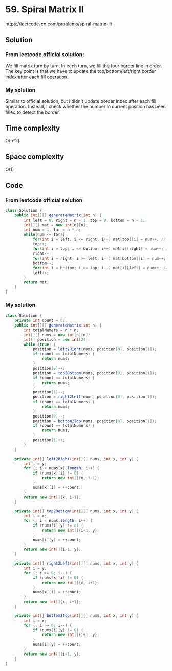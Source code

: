 # 59. Spiral Matrix II
https://leetcode-cn.com/problems/spiral-matrix-ii/

## Solution
### From leetcode official solution:
We fill matrix turn by turn. In each turn, we fill the four border line in order. The key point is that we have to update the top/bottom/left/right border index after each fill operation.

### My solution
Similar to official solution, but i didn't update border index after each fill operation. Instead, I check whether the number in current position has been filled to detect the border.

## Time complexity
O(n^2)

## Space complexity
O(1)

## Code
### From leetcode official solution
```java
class Solution {
    public int[][] generateMatrix(int n) {
        int left = 0, right = n - 1, top = 0, bottom = n - 1;
        int[][] mat = new int[n][n];
        int num = 1, tar = n * n;
        while(num <= tar){
            for(int i = left; i <= right; i++) mat[top][i] = num++; // left to right.
            top++;
            for(int i = top; i <= bottom; i++) mat[i][right] = num++; // top to bottom.
            right--;
            for(int i = right; i >= left; i--) mat[bottom][i] = num++; // right to left.
            bottom--;
            for(int i = bottom; i >= top; i--) mat[i][left] = num++; // bottom to top.
            left++;
        }
        return mat;
    }
}
```

### My solution
```java
class Solution {
    private int count = 0;
    public int[][] generateMatrix(int n) {
        int totalNumers = n * n;
        int[][] nums = new int[n][n];
        int[] position = new int[2];
        while (true) {
            position = left2Right(nums, position[0], position[1]);
            if (count == totalNumers) {
                return nums;
            }
            position[0]++;
            position = top2Bottom(nums, position[0], position[1]);
            if (count == totalNumers) {
                return nums;
            }
            position[1]--;
            position = right2Left(nums, position[0], position[1]);
            if (count == totalNumers) {
                return nums;
            }
            position[0]--;
            position = bottom2Top(nums, position[0], position[1]);
            if (count == totalNumers) {
                return nums;
            }
            position[1]++;
        }
    }

    private int[] left2Right(int[][] nums, int x, int y) {
        int i = y;
        for (; i < nums[x].length; i++) {
            if (nums[x][i] != 0) {
                return new int[]{x, i-1};
            }
            nums[x][i] = ++count;
        }
        return new int[]{x, i-1};
    }

    private int[] top2Bottom(int[][] nums, int x, int y) {
        int i = x;
        for (; i < nums.length; i++) {
            if (nums[i][y] != 0) {
                return new int[]{i-1, y};
            }
            nums[i][y] = ++count;
        }
        return new int[]{i-1, y};
    }

    private int[] right2Left(int[][] nums, int x, int y) {
        int i = y;
        for (; i >= 0; i--) {
            if (nums[x][i] != 0) {
                return new int[]{x, i+1};
            }
            nums[x][i] = ++count;
        }
        return new int[]{x, i+1};
    }

    private int[] bottom2Top(int[][] nums, int x, int y) {
        int i = x;
        for (; i >= 0; i--) {
            if (nums[i][y] != 0) {
                return new int[]{i+1, y};
            }
            nums[i][y] = ++count;
        }
        return new int[]{i+1, y};
    }
}
```
